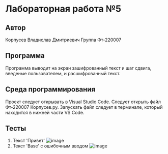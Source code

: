 # Лабораторная работа №5
## Автор
Корпусев Владислав Дмитриевич 
Группа Фт-220007
## Программа
Программа выводит на экран зашифрованный текст и шаг сдвига, введеные пользователем, и расшифрованный текст.
## Среда программирования
Проект следует открывать в Visual Studio Code.
Следует открыть файл Фт-220007 Корпусев.py.
Запускать файл следует в терминале, который находится в нижней части VS Code.
## Тесты
1) Текст 'Привет'
    ![image](https://github.com/1glam1/5-laba/assets/102163352/cde27e24-8c78-4607-9362-a9e8f169009d)
2) Текст 'Base' с ошибочным вводом
   ![image](https://github.com/1glam1/5-laba/assets/102163352/d4dbb3a8-9742-41b3-b700-4d77e9222049)


   



